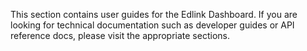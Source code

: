 This section contains user guides for the Edlink Dashboard. If you are looking for technical documentation such as developer guides or API reference docs, please visit the appropriate sections.